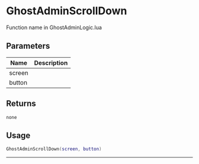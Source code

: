 # GhostAdminScrollDown

Function name in GhostAdminLogic.lua

## Parameters

| Name   | Description |
| ------ | ----------- |
| screen |             |
| button |             |

## Returns

`none`

## Usage

```lua
GhostAdminScrollDown(screen, button)
```

---
